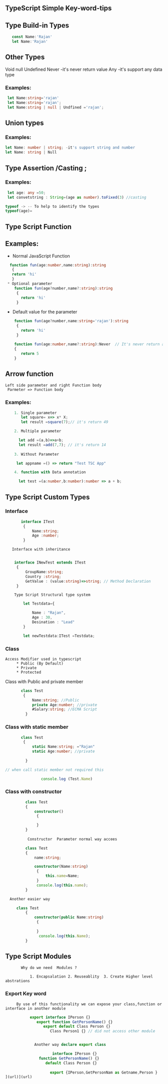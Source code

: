 ## TypeScript Simple Key-word-tips

## Type Build-in Types
```TypeScript
   const Name:'Rajan'
   let Name:'Rajan'
```
## Other Types 
Void
null
Undefined
Never -it's never return value 
Any  -it's support any data type

### Examples: 
```TypeScript
 let Name:string='rajan'
 let Name:string='rajan';
 let Name:string | null | Undfined ='rajan';
```

## Union types 

### Examples:
```TypeScript
let Name: number | string; -it's support string and number 
let Name: string | Null
```

## Type Assertion /Casting ;

### Examples: 
```TypeScript
 let age: any =50;
 let convetstring : String=(age as number).toFixed(3) //casting

typeof -> -- To help to identify the types
typeof(age)=
```
## Type Script Function 


## Examples: 
* Normal JavaScript Function 
```TypeScript
  function fun(age:number,name:string):string 
   {
   return 'hi'
   }
 * Optional parameter 
    function fun(age?number,name?:string):string 
     {
       return 'hi'
     }
```
 * Default value for the parameter 
```TypeScript
    function fun(age?number,name:string='rajan'):string 
     {
       return 'hi'
     }

    function fun(age:number,name?:string):Never  // It's never return any values
    {
       return 5
    }
```

## Arrow function 

    Left side parameter and right Function body 
	 Parmeter => Function body 
### Examples: 
  
```TypeScript
    1. Single parameter
       let square= x=> x* X; 
       let result =square(7);// it's return 49

    2. Multiple parameter

      let add =(a,b)=>a+b;
      let result =add(7,7); // it's return 14
  
    3. Without Parameter

	 let appname =() => return "Test TSC App"  

    4. function with Data annotation 

	  let test =(a:number,b:number):number => a + b;
 ```
 ## Type Script Custom Types

   ### Interface
   ```TypeScript    
	      interface ITest 
		   {
			   Name:string;
			   Age :number;
		   }
```
       Interface with inheritance
   ```TypeScript    

	   interface INewTest extends ITest
	    {
			GroupName:string;
			Country :string;
			GetValue : (value:string)=>string; // Method Declaration
	    }
 ```
		Type Script Structural type system
   ```TypeScript   
		   let Testdata={

			   Name : "Rajan",
			   Age : 30,
			   Desination : "Lead"
		   } 

		   let newTestdata:ITest =Testdata;
 ```
   ### Class 
    Access Modifier used in typescript 
         * Public (By Default)
         * Private
         * Protected
		 
   Class with Public and private member 
```TypeScript
	   class Test 
	    {
			Name:string; //Public 
			private Age:number; //private 
			#Salary:string; //ECMA Script
		 }	
```
### Class with static member 
```TypeScript
	   class Test 
	    {
			static Name:string; ="Rajan"
			static Age:number; //private 
			
		 }	

// when call static member not required this 

		    	console.log (Test.Name)	   
   ```
### Class with constructor 
```TypeScript
		 class Test 
		 {
			 constructor()
			  {

			  }
		 } 
  
		  Constructor  Parameter normal way accees 

		 class Test 
		 {
			 name:string;

			 constructor(Name:string)
			  {
				  this.name=Name;
			  }
			  console.log(this.name);
		 } 

  Another easier way

	 class Test 
		 {
			 constructor(public Name:string)
			  {
				  
			  }
			   console.log(this.Name);
		 } 
 ```
## Type Script Modules
    
	       Why do we need  Modules ?
		      
			   1. Encapsalation 2. Reuseablity  3. Create Higher level abstrations

### Export Key word

         By use of this functionality we can expose your class,function or interface in another module
```TypeScript
		   export interface IPerson {}
		      export function GetPersonName() {}
			     export default Class Person {}
				    Class Person1 {} // did not access other module


		     Another way declare export class 

                     interface IPerson {}
		       function GetPersonName() {}
			      default Class Person {}
				  
					export {IPerson,GetPersonNam as Getname,Person }
](url)](url)
